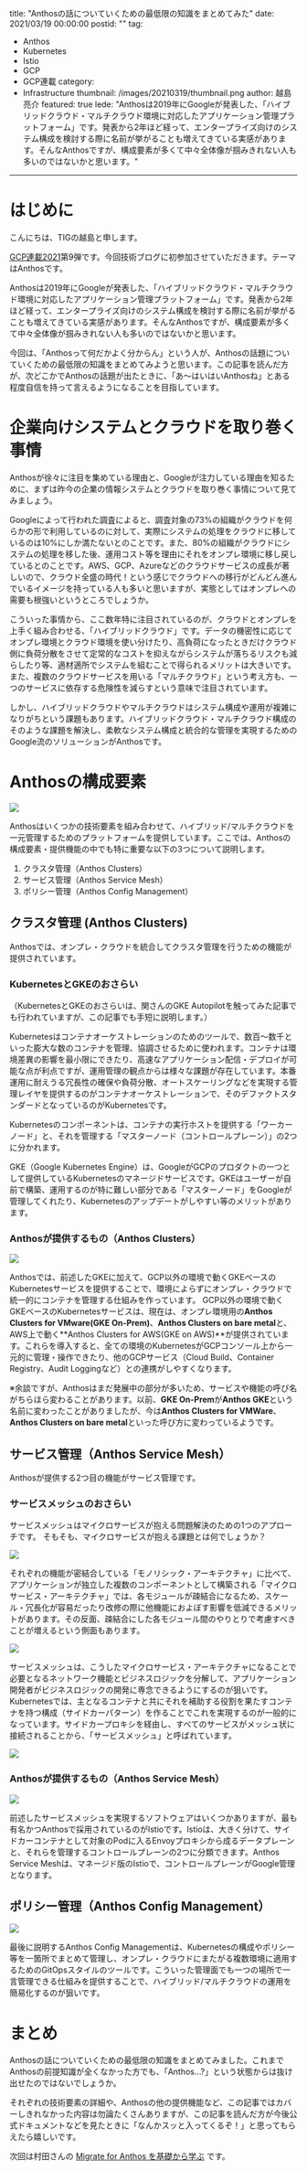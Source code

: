 title: "Anthosの話についていくための最低限の知識をまとめてみた"
date: 2021/03/19 00:00:00
postid: ""
tag:
  - Anthos
  - Kubernetes
  - Istio
  - GCP
  - GCP連載
category:
  - Infrastructure
thumbnail: /images/20210319/thumbnail.png
author: 越島亮介
featured: true
lede: "Anthosは2019年にGoogleが発表した、「ハイブリッドクラウド・マルチクラウド環境に対応したアプリケーション管理プラットフォーム」です。発表から2年ほど経って、エンタープライズ向けのシステム構成を検討する際に名前が挙がることも増えてきている実感があります。そんなAnthosですが、構成要素が多くて中々全体像が掴みきれない人も多いのではないかと思います。"
---
# はじめに

こんにちは、TIGの越島と申します。

[GCP連載2021](/articles/20210307)第9弾です。今回技術ブログに初参加させていただきます。テーマはAnthosです。

Anthosは2019年にGoogleが発表した、「ハイブリッドクラウド・マルチクラウド環境に対応したアプリケーション管理プラットフォーム」です。発表から2年ほど経って、エンタープライズ向けのシステム構成を検討する際に名前が挙がることも増えてきている実感があります。そんなAnthosですが、構成要素が多くて中々全体像が掴みきれない人も多いのではないかと思います。

今回は、「Anthosって何だかよく分からん」という人が、Anthosの話題についていくための最低限の知識をまとめてみようと思います。この記事を読んだ方が、次どこかでAnthosの話題が出たときに、「あ〜はいはいAnthosね」とある程度自信を持って言えるようになることを目指しています。

# 企業向けシステムとクラウドを取り巻く事情

Anthosが徐々に注目を集めている理由と、Googleが注力している理由を知るために、まずは昨今の企業の情報システムとクラウドを取り巻く事情について見てみましょう。

Googleによって行われた調査によると、調査対象の73%の組織がクラウドを何らかの形で利用しているのに対して、実際にシステムの処理をクラウドに移しているのは10%にしか満たないとのことです。また、80%の組織がクラウドにシステムの処理を移した後、運用コスト等を理由にそれをオンプレ環境に移し戻しているとのことです。AWS、GCP、Azureなどのクラウドサービスの成長が著しいので、クラウド全盛の時代！という感じでクラウドへの移行がどんどん進んでいるイメージを持っている人も多いと思いますが、実態としてはオンプレへの需要も根強いというところでしょうか。

こういった事情から、ここ数年特に注目されているのが、クラウドとオンプレを上手く組み合わせる、「ハイブリッドクラウド」です。データの機密性に応じてオンプレ環境とクラウド環境を使い分けたり、高負荷になったときだけクラウド側に負荷分散をさせて定常的なコストを抑えながらシステムが落ちるリスクも減らしたり等、適材適所でシステムを組むことで得られるメリットは大きいです。また、複数のクラウドサービスを用いる「マルチクラウド」という考え方も、一つのサービスに依存する危険性を減らすという意味で注目されています。

しかし、ハイブリッドクラウドやマルチクラウドはシステム構成や運用が複雑になりがちという課題もあります。ハイブリッドクラウド・マルチクラウド構成のそのような課題を解決し、柔軟なシステム構成と統合的な管理を実現するためのGoogle流のソリューションがAnthosです。

# Anthosの構成要素

![](/images/20210319/Anthos_Diagram_(3).png)

Anthosはいくつかの技術要素を組み合わせて、ハイブリッド/マルチクラウドを一元管理するためのプラットフォームを提供しています。ここでは、Anthosの構成要素・提供機能の中でも特に重要な以下の3つについて説明します。

1. クラスタ管理（Anthos Clusters）
2. サービス管理（Anthos Service Mesh）
3. ポリシー管理（Anthos Config Management）

## クラスタ管理 (Anthos Clusters)

Anthosでは、オンプレ・クラウドを統合してクラスタ管理を行うための機能が提供されています。

### KubernetesとGKEのおさらい

（KubernetesとGKEのおさらいは、関さんのGKE Autopilotを触ってみた記事でも行われていますが、この記事でも手短に説明します。）

Kubernetesはコンテナオーケストレーションのためのツールで、数百〜数千といった膨大な数のコンテナを管理、協調させるために使われます。コンテナは環境差異の影響を最小限にできたり、高速なアプリケーション配信・デプロイが可能な点が利点ですが、運用管理の観点からは様々な課題が存在しています。本番運用に耐えうる冗長性の確保や負荷分散、オートスケーリングなどを実現する管理レイヤを提供するのがコンテナオーケストレーションで、そのデファクトスタンダードとなっているのがKubernetesです。

Kubernetesのコンポーネントは、コンテナの実行ホストを提供する「ワーカーノード」と、それを管理する「マスターノード（コントロールプレーン）」の2つに分かれます。

GKE（Google Kubernetes Engine）は、GoogleがGCPのプロダクトの一つとして提供しているKubernetesのマネージドサービスです。GKEはユーザーが自前で構築、運用するのが特に難しい部分である「マスターノード」をGoogleが管理してくれたり、Kubernetesのアップデートがしやすい等のメリットがあります。

### Anthosが提供するもの（Anthos Clusters）

![](/images/20210319/Anthos_Diagram_(4).png)

Anthosでは、前述したGKEに加えて、GCP以外の環境で動くGKEベースのKubernetesサービスを提供することで、環境によらずにオンプレ・クラウドで統一的にコンテナを管理する仕組みを作っています。
GCP以外の環境で動くGKEベースのKubernetesサービスは、現在は、オンプレ環境用の**Anthos Clusters for VMware(GKE On-Prem)**、**Anthos Clusters on bare metal**と、AWS上で動く**Anthos Clusters for AWS(GKE on AWS)**が提供されています。これらを導入すると、全ての環境のKubernetesがGCPコンソール上から一元的に管理・操作できたり、他のGCPサービス（Cloud Build、Container Registry、Audit Loggingなど）との連携がしやすくなります。

※余談ですが、Anthosはまだ発展中の部分が多いため、サービスや機能の呼び名がちらほら変わることがあります。以前、**GKE On-Prem**が**Anthos GKE**という名前に変わったことがありましたが、今は**Anthos Clusters for VMWare**、**Anthos Clusters on bare metal**といった呼び方に変わっているようです。

## サービス管理（Anthos Service Mesh）

Anthosが提供する2つ目の機能がサービス管理です。

### サービスメッシュのおさらい

サービスメッシュはマイクロサービスが抱える問題解決のための1つのアプローチです。
そもそも、マイクロサービスが抱える課題とは何でしょうか？

![](/images/20210319/Anthos_Diagram-Page-2.png)

それぞれの機能が密結合している「モノリシック・アーキテクチャ」に比べて、アプリケーションが独立した複数のコンポーネントとして構築される「マイクロサービス・アーキテクチャ」では、各モジュールが疎結合になるため、スケール・冗長化が容易だったり改修の際に他機能におよぼす影響を低減できるメリットがあります。その反面、疎結合にした各モジュール間のやりとりで考慮すべきことが増えるという側面もあります。

![](/images/20210319/Anthos_Diagram-Copy_of_Page-2_(3).png)

サービスメッシュは、こうしたマイクロサービス・アーキテクチャになることで必要となるネットワーク機能とビジネスロジックを分解して、アプリケーション開発者がビジネスロジックの開発に専念できるようにするのが狙いです。Kubernetesでは、主となるコンテナと共にそれを補助する役割を果たすコンテナを持つ構成（サイドカーパターン）を作ることでこれを実現するのが一般的になっています。サイドカープロキシを経由し、すべてのサービスがメッシュ状に接続されることから、「サービスメッシュ」と呼ばれています。

![](/images/20210319/Anthos_Diagram-Copy_of_Copy_of_Page-2_(2).png)

### Anthosが提供するもの（Anthos Service Mesh）

![](/images/20210319/Anthos_Diagram-Copy_of_Page-1.png)

前述したサービスメッシュを実現するソフトウェアはいくつかありますが、最も有名かつAnthosで採用されているのがIstioです。Istioは、大きく分けて、サイドカーコンテナとして対象のPodに入るEnvoyプロキシから成るデータプレーンと、それらを管理するコントロールプレーンの2つに分類できます。Anthos Service Meshは、マネージド版のIstioで、コントロールプレーンがGoogle管理となります。



## ポリシー管理（Anthos Config Management）

![](/images/20210319/Anthos_Diagram-Copy_of_Copy_of_Page-1.png)

最後に説明するAnthos Config Managementは、Kubernetesの構成やポリシー等を一箇所でまとめて管理し、オンプレ・クラウドにまたがる複数環境に適用するためのGitOpsスタイルのツールです。こういった管理面でも一つの場所で一言管理できる仕組みを提供することで、ハイブリッド/マルチクラウドの運用を簡易化するのが狙いです。

# まとめ

Anthosの話についていくための最低限の知識をまとめてみました。これまでAnthosの前提知識が全くなかった方でも、「Anthos...?」という状態からは抜け出せたのではないでしょうか。

それぞれの技術要素の詳細や、Anthosの他の提供機能など、この記事ではカバーしきれなかった内容は勿論たくさんありますが、この記事を読んだ方が今後公式ドキュメントなどを見たときに「なんかスッと入ってくるぞ！」と思ってもらえたら嬉しいです。

次回は村田さんの [Migrate for Anthos を基礎から学ぶ](/articles/20210322/) です。
